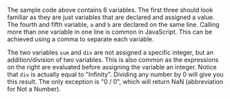 The sample code above contains 6 variables. The first three should look familiar as they are just variables that are declared and assigned a value. The fourth and fifth variable, `a` and `b` are declared on the same line. Calling more than one variable in one line is common in JavaScript. This can be achieved using a comma to separate each variable. 

The two variables `sum` and `div` are not assigned a specific integer, but an addition/division of two variables. This is also common as the expressions on the right are evaluated before assigning the variable an integer. Notice that `div` is actually equal to "Infinity". Dividing any number by 0 will give you this result. The only exception is "0 / 0", which will return NaN (abbreviation for Not a Number). 
